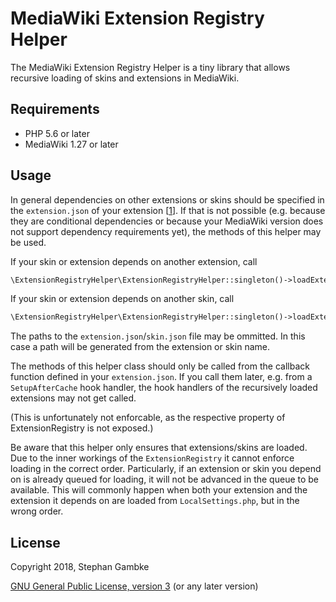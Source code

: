 # MediaWiki Extension Registry Helper

The MediaWiki Extension Registry Helper is a tiny library that allows recursive 
loading of skins and extensions in MediaWiki.

## Requirements

- PHP 5.6 or later
- MediaWiki 1.27 or later

## Usage

In general dependencies on other extensions or skins should be specified in the
`extension.json` of your extension
[[1](https://www.mediawiki.org/wiki/Manual:Extension_registration#Requirements_(dependencies))].
If that is not possible (e.g. because they are conditional dependencies or
because your MediaWiki version does not support dependency requirements yet),
the methods of this helper may be used.

If your skin or extension depends on another extension, call
```php
\ExtensionRegistryHelper\ExtensionRegistryHelper::singleton()->loadExtensionRecursive( $extensionName, $pathToExtensionJson ),
```

If your skin or extension depends on another skin, call
```php
\ExtensionRegistryHelper\ExtensionRegistryHelper::singleton()->loadExtensionRecursive( $skinName, $pathToSkinJson ),
```

The paths to the `extension.json`/`skin.json` file may be ommitted. In this case
a path will be generated from the extension or skin name. 

The methods of this helper class should only be called from the callback
function defined in your `extension.json`. If you call them later, e.g. from a
`SetupAfterCache` hook handler, the hook handlers of the recursively loaded
extensions may not get called.

(This is unfortunately not enforcable, as the respective property of
ExtensionRegistry is not exposed.)

Be aware that this helper only ensures that extensions/skins are loaded. Due to
the inner workings of the `ExtensionRegistry` it cannot enforce loading in the
correct order. Particularly, if an extension or skin you depend on is already
queued for loading, it will not be advanced in the queue to be available.
This will commonly happen when both your extension and the extension it depends 
on are loaded from `LocalSettings.php`, but in the wrong order.


## License

Copyright 2018, Stephan Gambke

[GNU General Public License, version 3](https://www.gnu.org/copyleft/gpl.html) (or any later version)
